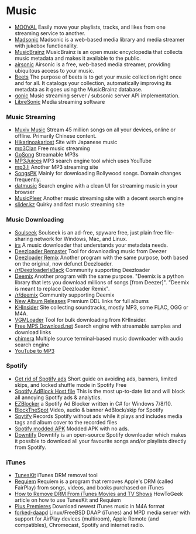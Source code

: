 # Music

* [MOOVAL](https://www.mooval.de/) Easily move your playlists, tracks, and likes from one streaming service to another.
* [Madsonic](https://www.madsonic.org/) Madsonic is a web-based media library and media streamer with jukebox functionality.
* [MusicBrainz](https://musicbrainz.org/) MusicBrainz is an open music encyclopedia that collects music metadata and makes it available to the public.
* [airsonic](https://airsonic.github.io/) Airsonic is a free, web-based media streamer, providing ubiquitous access to your music.
* [Beets](http://beets.io/) The purpose of beets is to get your music collection right once and for all. It catalogs your collection, automatically improving its metadata as it goes using the MusicBrainz database.
* [gonic](https://github.com/sentriz/gonic) Music streaming server / subsonic server API implementation.
* [LibreSonic](https://github.com/Libresonic/libresonic) Media streaming software

### Music Streaming

* [Muxiv Music](https://muxiv.com/) Stream 45 million songs on all your devices, online or offline. Primarily Chinese content.
* [Hikarinoakariost](https://hikarinoakariost.info/) Site with Japanese music
* [mp3Clan](http://mp3guild.com/) Free music streaming
* [GoSong](https://gosong.unblocked.gdn/) Streamable MP3s
* [MP3Juices](https://mp3juices.unblocked.gdn/) MP3 search engine tool which uses YouTube
* [mp3.li](http://mp3li.unblckd.club) Another MP3 streaming site
* [SongsPK](https://songs-pk.in/) Mainly for downloading Bollywood songs. Domain changes frequently.
* [datmusic](https://datmusic.xyz/) Search engine with a clean UI for streaming music in your browser
* [MusicPleer](https://musicpleer.la/) Another music streaming site with a decent search engine
* [slider.kz](http://slider.kz/) Quirky and fast music streaming site

### Music Downloading

* [Soulseek](http://www.soulseekqt.net/news/) Soulseek is an ad-free, spyware free, just plain free file-sharing network for Windows, Mac, and Linux.
* [irs](https://github.com/kepoorhampond/irs) A music downloader that understands your metadata needs.
* [Deezloader Remaster](https://www.reddit.com/r/DeezloadersIsBack/comments/9n3pf1/deezloader\_alpha\_latest\_version\_download10102018/) Tool for downloading music from Deezer
* [Deezloader Remix](https://notabug.org/RemixDevs/DeezloaderRemix) Another program with the same purpose, both based on the original, now defunct Deezloader.
* [/r/DeezloaderIsBack](https://www.reddit.com/r/DeezloadersIsBack) Community supporting Deezloader
* [Deemix](https://codeberg.org/RemixDev/deemix) Another program with the same purpose. "Deemix is a python library that lets you download millions of songs \[from Deezer]". "Deemix is meant to replace Deezloader Remix".
* [/r/deemix](https://www.reddit.com/r/deemix) Community supporting Deemix
* [New Album Releases](http://newalbumreleases.net/) Premium DDL links for full albums
* [KHInsider](https://downloads.khinsider.com/) Site collecting soundtracks, mostly MP3, some FLAC, OGG or M4A.
* [VGMLoader](https://github.com/TheLastZombie/VGMLoader) Tool for bulk downloading from KHInsider.
* [Free MPS Download.net](https://free-mp3-download.net/) Search engine with streamable samples and download links
* [chimera](https://notabug.org/Aesir/chimera) Multiple source terminal-based music downloader with audio search engine
* [YouTube to MP3](https://ytformp3.com/)

### Spotify

* [Get rid of Spotify ads](https://www.reddit.com/r/Piracy/comments/9jvlf8/get\_rid\_of\_spotify\_adsbannerslimited\_skips\_and/) Short guide on avoiding ads, banners, limited skips, and locked shuffle mode in Spotify Free
* [Spotify AdBlock Host file](https://www.reddit.com/r/Piracy/comments/9tcbvc/spotify\_adblock\_host\_file\_uptodate\_effective/)  This is the most up-to-date list and will block all annoying Spotify ads & analytics.
* [EZBlocker](https://github.com/Xeroday/Spotify-Ad-Blocker/) a Spotify Ad Blocker written in C# for Windows 7/8/10.
* [BlockTheSpot](https://github.com/mrpond/BlockTheSpot) Video, audio & banner AdBlock/skip for Spotify
* [Spytify](https://jwallet.github.io/spy-spotify/) Records Spotify without ads while it plays and includes media tags and album cover to the recorded files
* [Spotify modded APK](https://forum.mobilism.org/viewtopic.php?f=1332\&t=2950704) Modded APK with no ads.
* [Downtify](https://github.com/eviabs/downtify-premium) Downtify is an open-source Spotify downloader which makes it possible to download all your favourite songs and/or playlists directly from Spotify.

### iTunes

* [TunesKit](https://www.tuneskit.com/) iTunes DRM removal tool
* [Requiem](https://digiex.net/threads/requiem-4-1-remove-itunes-drm-fairplay-from-music-video-and-books.11796/) Requiem is a program that removes Apple's DRM (called FairPlay) from songs, videos, and books purchased on iTunes
* [How to Remove DRM From iTunes Movies and TV Shows](https://www.howtogeek.com/291612/how-to-remove-drm-from-itunes-movies-and-tv-shows/) HowToGeek article on how to use TunesKit and Requiem
* [Plus Premieres](https://www.pluspremieres.eu/) Download newest iTunes music in M4A format
* [forked-daapd](https://ejurgensen.github.io/forked-daapd/) Linux/FreeBSD DAAP (iTunes) and MPD media server with support for AirPlay devices (multiroom), Apple Remote (and compatibles), Chromecast, Spotify and internet radio.
